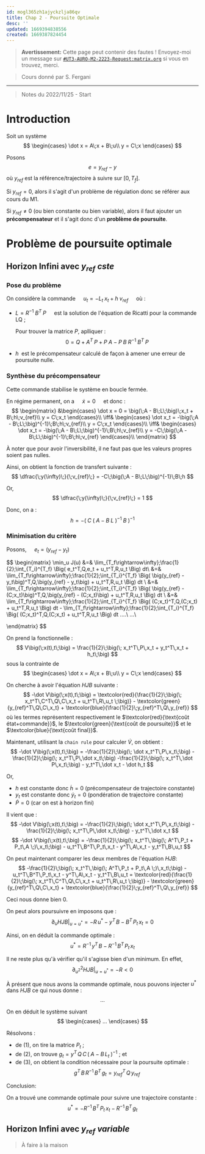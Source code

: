 ```yaml
---
id: mogl365zh1ajyckzlja86qv
title: Chap 2 - Poursuite Optimale
desc: ''
updated: 1669394838556
created: 1669387824454
---
```

> **Avertissement:**
Cette page peut contenir des fautes ! Envoyez-moi un message sur [`#UT3-AURO-M2-2223-Request:matrix.org`](https://matrix.to/#/#UT3-AURO-M2-2223-Request:matrix.org) si vous en trouvez, merci.

> Cours donné par S. Fergani

---

> Notes du 2022/11/25 - Start




# Introduction

Soit un système 
$$
\begin{cases}
\dot x = A\;x + B\;u\\
y = C\;x
\end{cases}
$$

Posons
$$
e = y_{ref} - y
$$
où $y_{ref}$ est la référence/trajectoire à suivre sur $[0,T_f]$.

Si $y_{ref} = 0$, alors il s'agit d'un problème de régulation donc se référer aux cours du M1.

Si $y_{ref} \neq 0$ (ou bien constante ou bien variable), alors il faut ajouter un **précompensateur** et il s'agit donc d'un **problème de poursuite**.

# Problème de poursuite optimale

## Horizon Infini avec $y_{ref}\;cste$

### Pose du problème

On considère la commande $\quad u_t = - L_t\;x_t + h\;v_{ref} \quad$ où :
- $L = R^{-1}\;B^T\;P \quad$ est la solution de l'équation de Ricatti pour la commande LQ ;

    Pour trouver la matrice $P$, aplliquer :
    $$
    0 = Q + A^T\;P + P\;A - P\;B\;R^{-1}\;B^T\;P
    $$
- $h\;$ est le précompensateur calculé de façon à amener une erreur de poursuite nulle.

### Synthèse du précompensateur

Cette commande stabilise le système en boucle fermée.

En régime permanent, on a $\quad\dot x = 0\quad$ et donc :
$$
\begin{matrix}
&\begin{cases}
\dot x = 0 = \big(\;A - B\;L\;\big)\;x_t + B\;h\;v_{ref}\\
y = C\;x_t
\end{cases}\\
\iff&
\begin{cases}
\dot x_t = -\big(\;A - B\;L\;\big)^{-1}\;B\;h\;v_{ref}\\
y = C\;x_t
\end{cases}\\
\iff&
\begin{cases}
\dot x_t = -\big(\;A - B\;L\;\big)^{-1}\;B\;h\;v_{ref}\\
y = -C\;\big(\;A - B\;L\;\big)^{-1}\;B\;h\;v_{ref}
\end{cases}\\
\end{matrix}
$$

À noter que pour avoir l'inversibilité, il ne faut pas que les valeurs propres soient pas nulles.

Ainsi, on obtient la fonction de transfert suivante :
$$
\dfrac{\;y(\infty)\;}{\;v_{ref}\;} = -C\;\big(\;A - B\;L\;\big)^{-1}\;B\;h
$$

Or,
$$
\dfrac{\;y(\infty)\;}{\;v_{ref}\;} = 1
$$

Donc, on a :
$$
h = -\Big(\;C\;\big(\;A - B\;L\;\big)^{-1}\;B\;\Big)^{-1}
$$

### Minimisation du critère

Posons, $\quad e_t = \big(y_{ref} - y_t\big)\quad$

$$
\begin{matrix}
\min_u J(u) &=& \lim_{T_f\rightarrow\infty}\;\frac{1}{2}\;\int_{T_i}^{T_f} \Big( e_t^T\,Q\,e_t + u_t^T\,R\,u_t \Big) dt\\
&=& \lim_{T_f\rightarrow\infty}\;\frac{1}{2}\;\int_{T_i}^{T_f} \Big( \big(y_{ref} - y_t\big)^T\,Q\,\big(y_{ref} - y_t\big) + u_t^T\,R\,u_t \Big) dt \\
&=& \lim_{T_f\rightarrow\infty}\;\frac{1}{2}\;\int_{T_i}^{T_f} \Big( \big(y_{ref} - (C\;x_t)\big)^T\,Q\,\big(y_{ref} - (C\;x_t)\big) + u_t^T\,R\,u_t \Big) dt \\
&=& \lim_{T_f\rightarrow\infty}\;\frac{1}{2}\;\int_{T_i}^{T_f} \Big( (C\;x_t)^T\,Q\,(C\;x_t) + u_t^T\,R\,u_t \Big) dt - \lim_{T_f\rightarrow\infty}\;\frac{1}{2}\;\int_{T_i}^{T_f} \Big( (C\;x_t)^T\,Q\,(C\;x_t) + u_t^T\,R\,u_t \Big) dt ....\\
...\\

\end{matrix}
$$

On prend la fonctionnelle :
$$
V\big(\;x(t),t\;\big) = \frac{1}{2}\;\big(\; x_t^T\,P\,x_t + y_t^T\,x_t + h_t\;\big)
$$
sous la contrainte de
$$
\begin{cases}
\dot x = A\;x + B\;u\\
y = C\;x
\end{cases}
$$

On cherche à avoir l'équation $HJB$ suivante :
$$
-\dot V\big(\;x(t),t\;\big) = \textcolor{red}{\frac{1}{2}\;\big(\; x_t^T\,C^T\,Q\,C\,x_t + u_t^T\,R\,u_t \;\big)} - \textcolor{green}{y_{ref}^T\,Q\,C\,x_t} + \textcolor{blue}{\frac{1}{2}\;y_{ref}^T\,Q\,y_{ref}}
$$
où les termes représentent respectivement le $\textcolor{red}{\text{coût état+commande}}$, le  $\textcolor{green}{\text{coût de poursuite}}$ et le  $\textcolor{blue}{\text{coût final}}$.

Maintenant, utilisant la `chain rule` pour calculer $\dot V$, on obtient :
$$
-\dot V\big(\;x(t),t\;\big) = -\frac{1}{2}\;\big(\; \dot x_t^T\,P\,x_t\;\big) -\frac{1}{2}\;\big(\; x_t^T\,P\,\dot x_t\;\big) -\frac{1}{2}\;\big(\; x_t^T\,\dot P\,x_t\;\big) - y_t^T\,\dot x_t - \dot h_t
$$

Or,
- $h$ est constante donc $\dot h = 0$ (précompensateur de trajectoire constante)
- $y_t$ est constante donc $\dot y_t = 0$ (pondération de trajectoire constante)
- $\dot P = 0$ (car on est à horizon fini)

Il vient que :
$$
-\dot V\big(\;x(t),t\;\big) = -\frac{1}{2}\;\big(\; \dot x_t^T\,P\,x_t\;\big) -\frac{1}{2}\;\big(\; x_t^T\,P\,\dot x_t\;\big)  - y_t^T\,\dot x_t
$$
$$
-\dot V\big(\;x(t),t\;\big) = -\frac{1}{2}\;\big(\; x_t^T\,\big(\; A^T\,P_t + P_t\,A \;)\,x_t\;\big) - u_t^T\,B^T\,P_t\,x_t - y^T\,A\,x_t - y_t^T\,B\,u_t
$$

On peut maintenant comparer les deux membres de l'équation $HJB$:
$$
-\frac{1}{2}\;\big(\; x_t^T\,\big(\; A^T\,P_t + P_t\,A \;)\,x_t\;\big) - u_t^T\,B^T\,P_t\,x_t - y^T\,A\,x_t - y_t^T\,B\,u_t = \textcolor{red}{\frac{1}{2}\;\big(\; x_t^T\,C^T\,Q\,C\,x_t + u_t^T\,R\,u_t \;\big)} - \textcolor{green}{y_{ref}^T\,Q\,C\,x_t} + \textcolor{blue}{\frac{1}{2}\;y_{ref}^T\,Q\,y_{ref}}
$$

Ceci nous donne bien $0$.

On peut alors poursuivre en imposons que :
$$
\partial_u HJB |_{u=u^*} = -R\,u^* - y^T\,B - B^T\,P_t\,x_t = 0
$$

Ainsi, on en déduit la commande optimale :
$$
u^* = R^{-1}\,y^T\,B - R^{-1}\,B^T\,P_t\,x_t
$$

Il ne reste plus qu'à vérifier qu'il s'agisse bien d'un minimum. En effet,
$$
\partial_{u^2}^2 HJB |_{u=u^*} = -R < 0
$$

À présent que nous avons la commande optimale, nous pouvons injecter $u^*$ dans $HJB$ ce qui nous donne :
$$
...
$$

On en déduit le système suivant
$$
\begin{cases}
...
\end{cases}
$$

Résolvons :
- de $(1)$, on tire la matrice $P_t$ ;
- de $(2)$, on trouve $g_t = y^T\,Q\,C\,\big(\;A-B\,L_t\;\big)^{-1}$ ; et
- de $(3)$, on obtient la condition nécessaire pour la poursuite optimale :
$$
g^T\,B\,R^{-1}\,B^T\,g_t = y_{ref}^T\,Q\,y_{ref}
$$

Conclusion:

On a trouvé une commande optimale pour suivre une trajectoire constante :
$$
u^* = - R^{-1}\,B^T\,P_t\,x_t - R^{-1}\,B^T\,g_t
$$

## Horizon Infini avec $y_{ref}\;variable$

> À faire à la maison

